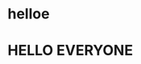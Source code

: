 # helloe
<html>
  <h1> HELLO EVERYONE</h1>
  <body><!-- Global site tag (gtag.js) - Google Analytics -->
<script async src="https://www.googletagmanager.com/gtag/js?id=G-7NQ0EVJ6KS"></script>
<script>
  window.dataLayer = window.dataLayer || [];
  function gtag(){dataLayer.push(arguments);}
  gtag('js', new Date());

  gtag('config', 'G-7NQ0EVJ6KS');
</script></body>
</html>
